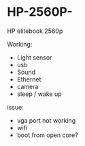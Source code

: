 # HP-2560P-
HP elitebook 2560p

Working:
- Light sensor
- usb
- Sound
- Ethernet
- camera
- sleep / wake up

issue:
- vga port not working
- wifi
- boot from open core?
